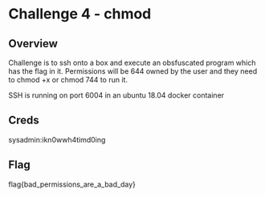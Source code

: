 # Challenge 4 - chmod

## Overview 

Challenge is to ssh onto a box and execute an obsfuscated program which has the flag in it. Permissions will be 644 owned by the user and they need to chmod +x or chmod 744 to run it.

SSH is running on port 6004 in an ubuntu 18.04 docker container

## Creds

sysadmin:ikn0wwh4timd0ing

## Flag

flag{bad_permissions_are_a_bad_day}